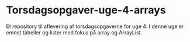 # Torsdagsopgaver-uge-4-arrays
Et repository til aflevering af torsdagsopgaverne for uge 4. I denne uge er emnet tabeller og lister med fokus på array og ArrayList.
